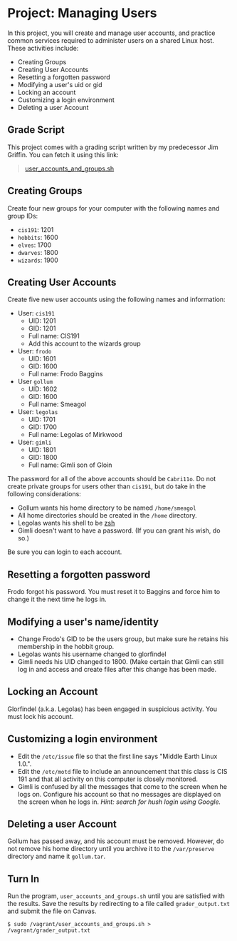 # Project: Managing Users 

In this project, you will create and manage user accounts, and practice common services required to administer users on a shared Linux host. These activities include:

  - Creating Groups
  - Creating User Accounts
  - Resetting a forgotten password
  - Modifying a user's uid or gid
  - Locking an account
  - Customizing a login environment
  - Deleting a user Account

## Grade Script

This project comes with a grading script written by my predecessor Jim Griffin. You can fetch it using this link: 

> [user_accounts_and_groups.sh](../../_static/cis-191/user_accounts_and_groups.sh)


## Creating Groups

Create four new groups for your computer with the following names and group IDs:

  * `cis191`: 1201
  * `hobbits`: 1600
  * `elves`: 1700
  * `dwarves`: 1800
  * `wizards`: 1900

## Creating User Accounts

Create five new user accounts using the following names and information:

  * User: `cis191`
    * UID: 1201 
    * GID: 1201 
    * Full name: CIS191
    * Add this account to the wizards group
  * User: `frodo`
    * UID: 1601
    * GID: 1600
    * Full name: Frodo Baggins
  * User `gollum`
     * UID: 1602 
     * GID: 1600   
     * Full name: Smeagol
  * User: `legolas`
     * UID: 1701 
     * GID: 1700 
     * Full name: Legolas of Mirkwood
  * User: `gimli`
     * UID: 1801
     * GID: 1800
     * Full name: Gimli son of Gloin

The password for all of the above accounts should be `Cabri11o`. Do not create private groups for users other than `cis191`, but do take in the following considerations:

  - Gollum wants his home directory to be named `/home/smeagol`
  - All home directories should be created in the `/home` directory.
  - Legolas wants his shell to be [zsh](https://en.wikipedia.org/wiki/Z_shell)
  - Gimli doesn't want to have a password. (If you can grant his wish, do so.)

Be sure you can login to each account.

## Resetting a forgotten password 

Frodo forgot his password. You must reset it to Baggins and force him to change it the next time he logs in.

## Modifying a user's name/identity

  - Change Frodo's GID to be the users group, but make sure he retains his membership in the hobbit group.
  - Legolas wants his username changed to glorfindel
  - Gimli needs his UID changed to 1800. (Make certain that Gimli can still log in and access and create files after this change has been made.

## Locking an Account

Glorfindel (a.k.a. Legolas) has been engaged in suspicious activity. You must lock his account.

## Customizing a login environment

  - Edit the `/etc/issue` file so that the first line says "Middle Earth Linux 1.0.".
  - Edit the `/etc/motd` file to include an announcement that this class is CIS 191 and that all activity on this computer is closely monitored.
  - Gimli is confused by all the messages that come to the screen when he logs on. Configure his account so that no messages are displayed on the screen when he logs in. *Hint: search for hush login using Google.*

## Deleting a user Account

Gollum has passed away, and his account must be removed. However, do not remove his home directory until you archive it to the `/var/preserve` directory and name it `gollum.tar`.

## Turn In

Run the program, `user_accounts_and_groups.sh` until you are satisfied with the results. Save the results by redirecting to a file called `grader_output.txt` and submit the file on Canvas. 

``` 
$ sudo /vagrant/user_accounts_and_groups.sh > /vagrant/grader_output.txt
```
